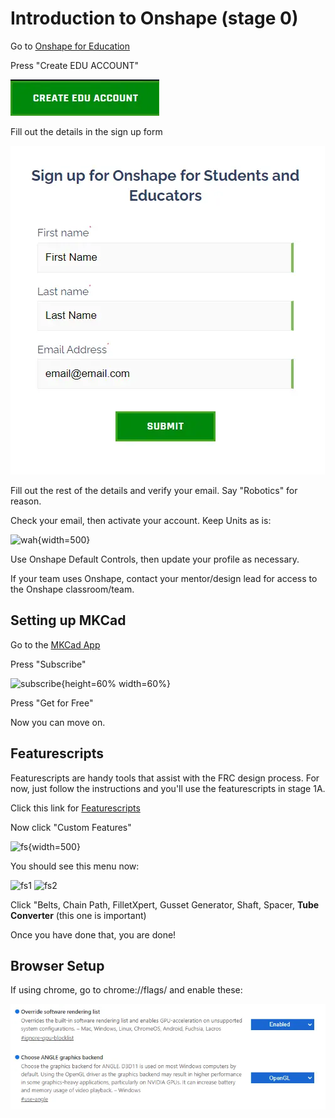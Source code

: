 # Introduction to Onshape (stage 0)
Go to [Onshape for Education](https://onshape.com/education-plan)

Press "Create EDU ACCOUNT" 

![edu](img/cad-examples/edu.webp)

Fill out the details in the sign up form

![signup](img/cad-examples/signup.webp)

Fill out the rest of the details and verify your email. Say "Robotics" for reason.

Check your email, then activate your account.
Keep Units as is:

![wah](/img/cad-examples/units.webp){width=500}

Use Onshape Default Controls, then update your profile as necessary.

If your team uses Onshape, contact your mentor/design lead for access to the Onshape classroom/team.

## Setting up MKCad
Go to the [MKCad App](https://appstore.onshape.com/apps/Manufacturers%20Models/2ZT7X5D646R3LM3ZND7LGBTYRVM4SVH6CDDGM6I=/description)

Press "Subscribe"

![subscribe](/img/cad-examples/subscribe.webp){height=60% width=60%}

Press "Get for Free"

Now you can move on.
## Featurescripts
Featurescripts are handy tools that assist with the FRC design process. For now, just follow the instructions and you'll use the featurescripts in stage 1A.

Click this link for [Featurescripts](https://cad.onshape.com/documents/95c00401c440b44ad8799ef5/w/1f1ebce01a3b8eb6fa102975/e/b92d638809ae48771ecc7ad8)

Now click "Custom Features" 

![fs](/img/cad-examples/fsarrow.webp){width=500}

You should see this menu now:

![fs1](/img/cad-examples/fs1.webp)
![fs2](/img/cad-examples/fs2.webp)

Click "Belts, Chain Path, FilletXpert, Gusset Generator, Shaft, Spacer, **Tube Converter** (this one is important)

Once you have done that, you are done!

## Browser Setup
If using chrome, go to chrome://flags/ and enable these:

![edu](img/cad-examples/flags.webp)
